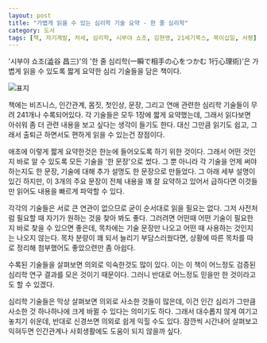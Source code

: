```yaml
---
layout: post
title: "가볍게 읽을 수 있는 심리학 기술 요약 - 한 줄 심리학"
category: 도서
tags: [책, 자기계발, 처세, 심리학, 시부야 쇼조, 김현영, 21세기북스, 북이십일, 서평]
---
```


'시부야 쇼조(澁谷 昌三)'의
'한 줄 심리학(一瞬で相手の心をつかむ 1行心理術)'은
가볍게 읽을 수 있도록 짧게 요약한 심리 기술들을 담은 책이다.

![표지](https://lh3.googleusercontent.com/YORQnX7HZ3-nkOSet8qqjRuxEe0RfqCinIjcJ4P7fYaoUCJf3SYV_69YlPYt-QJmVafNFKtZC0q7mA=s480)

책에는 비즈니스, 인간관계, 몸짓, 첫인상, 문장, 그리고 연애 관련한 심리학 기술들이
무려 241개나 수록되어있다.
각 기술들은 모두 1장에 짧게 요약했는데,
그래서 읽다보면 아쉬워 좀 더 관련 내용을 보고 싶다는 생각이 들기도 한다.
대신 그만큼 읽기도 쉽고, 그래서 출퇴근 하면서도 편하게 읽을 수 있는건 장점이다.

애초에 이렇게 짧게 요약한것은 한눈에 들어오도록 하기 위한 것이다.
그래서 어떤 것인지 바로 알 수 있도록 모든 기술을 '한 문장'으로 썼다.
그 뿐 아니라 각 기술을 언제 써야하는지도 한 문장,
기술에 대해 추가 설명도 한 문장으로 만들었다.
그 아래 세부 설명이 있긴 하지만,
이 3개의 주요 문장이 전체 내용을 꽤 잘 요약하고 있어서
급하다면 이것들만 읽어도 내용을 빠르게 파악할 수 있다.

각각의 기술들은 서로 큰 연관이 없으므로 굳이 순서대로 읽을 필요는 없다.
그저 사전처럼 필요할 때 자기가 원하는 것을 찾아 봐도 좋다.
그러려면 어떤때 어떤 기술이 필요한지 바로 찾을 수 있으면 좋은데,
목차에는 기술 문장만 나오고 어떤 때 사용하는 것인지는 나오지 않는다.
목차 분량이 꽤 되서 늘리기 부담스러웠다면,
상황에 따른 목차를 따로 정리해 첨부했어도 좋았으련만 좀 아쉽다.

수록된 기술들을 살펴보면 의외로 익숙한것도 많이 있다.
이는 이 책이 어느정도 검증된 심리학 연구 결과를 모은 것이기 때문이다.
그러니 반대로 어느정도 믿을만 한 것이라고도 할 수 있겠다.

심리학 기술들은 막상 살펴보면 의외로 사소한 것들이 많은데,
이건 인간 심리가 그만큼 사소한 것 하나하나에 크게 바뀔 수 있다는 의미기도 하다.
그래서 대수롭지 않게 여기고 놓치기 쉬운데,
반대로 신경쓰면 의외로 쉽게 익힐 수도 있다.
잠깐씩 시간내어 살펴보고 익혀두면
인간관계나 사회생활에도 도움이 되지 않을까 싶다.
